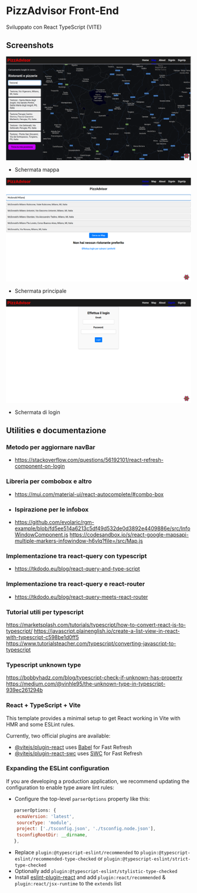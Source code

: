 # PizzAdvisor Front-End
Sviluppato con React TypeScript (VITE)

## Screenshots

![mappa_PizzAdvisor](public/mappa_PizzAdvisor.png)
- Schermata mappa

![home_PizzAdvisor](public/main_pizzadvisor.png)
- Schermata principale

![login_PizzAdvisor](public/login_pizzAdvisor.png)
- Schermata di login

## Utilities e documentazione
### Metodo per aggiornare navBar
- https://stackoverflow.com/questions/56192101/react-refresh-component-on-login

### Libreria per combobox e altro
- https://mui.com/material-ui/react-autocomplete/#combo-box

- ### Ispirazione per le infobox
- https://github.com/evolaric/rgm-example/blob/fd5ee514a6213c5df49d532de0d3892e4409886e/src/InfoWindowComponent.js
https://codesandbox.io/s/react-google-mapsapi-multiple-markers-infowindow-h6vlq?file=/src/Map.js

### Implementazione tra react-query con typescript
- https://tkdodo.eu/blog/react-query-and-type-script

### Implementazione tra react-query e react-router
- https://tkdodo.eu/blog/react-query-meets-react-router

### Tutorial utili per typescript
https://marketsplash.com/tutorials/typescript/how-to-convert-react-js-to-typescript/
https://javascript.plainenglish.io/create-a-list-view-in-react-with-typescript-c598be1d0ff5
https://www.tutorialsteacher.com/typescript/converting-javascript-to-typescript

### Typescript unknown type
https://bobbyhadz.com/blog/typescript-check-if-unknown-has-property
https://medium.com/@vinhle95/the-unknown-type-in-typescript-939ec261294b

### React + TypeScript + Vite

This template provides a minimal setup to get React working in Vite with HMR and some ESLint rules.

Currently, two official plugins are available:

- [@vitejs/plugin-react](https://github.com/vitejs/vite-plugin-react/blob/main/packages/plugin-react/README.md) uses [Babel](https://babeljs.io/) for Fast Refresh
- [@vitejs/plugin-react-swc](https://github.com/vitejs/vite-plugin-react-swc) uses [SWC](https://swc.rs/) for Fast Refresh

### Expanding the ESLint configuration

If you are developing a production application, we recommend updating the configuration to enable type aware lint rules:

- Configure the top-level `parserOptions` property like this:

```js
   parserOptions: {
    ecmaVersion: 'latest',
    sourceType: 'module',
    project: ['./tsconfig.json', './tsconfig.node.json'],
    tsconfigRootDir: __dirname,
   },
```

- Replace `plugin:@typescript-eslint/recommended` to `plugin:@typescript-eslint/recommended-type-checked` or `plugin:@typescript-eslint/strict-type-checked`
- Optionally add `plugin:@typescript-eslint/stylistic-type-checked`
- Install [eslint-plugin-react](https://github.com/jsx-eslint/eslint-plugin-react) and add `plugin:react/recommended` & `plugin:react/jsx-runtime` to the `extends` list
